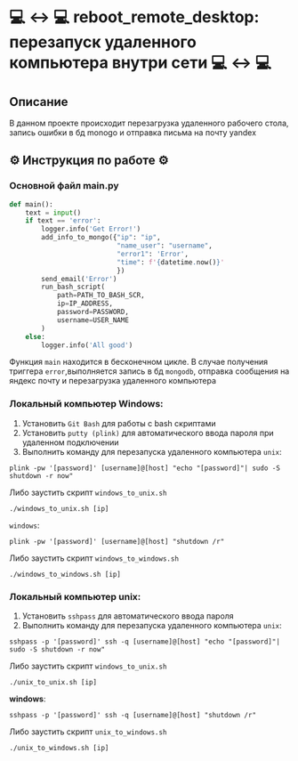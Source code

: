 # 💻 ↔️ 💻 reboot_remote_desktop: перезапуск удаленного  компьютера внутри сети  💻 ↔️ 💻
## Описание
В данном проекте происходит перезагрузка удаленного рабочего стола, запись ошибки в бд monogo
и отправка письма на почту yandex

## ⚙️ Инструкция по работе ⚙️ 
### Основной файл main.py
```python
def main():
    text = input()
    if text == 'error':
        logger.info('Get Error!')
        add_info_to_mongo({"ip": "ip",
                           "name_user": "username",
                           "error1": 'Error',
                           "time": f'{datetime.now()}'
                           })
        send_email('Error')
        run_bash_script(
            path=PATH_TO_BASH_SCR,
            ip=IP_ADDRESS,
            password=PASSWORD,
            username=USER_NAME
        )
    else:
        logger.info('All good')
```
Функция `main` находится в бесконечном цикле. В случае получения триггера `error`,выполняется запись в бд
`mongodb`,  отправка сообщения на яндекс почту и перезагрузка удаленного компьютера
### Локальный компьютер Windows:
1. Установить `Git Bash`  для работы с bash  скриптами
2. Установить `putty (plink)` для автоматического ввода пароля при удаленном подключении
3. Выполнить команду для перезапуска удаленного компьютера 
`unix`:
```commandline
plink -pw '[password]' [username]@[host] "echo "[password]"| sudo -S shutdown -r now"
```
Либо заустить скрипт `windows_to_unix.sh`
```commandline
./windows_to_unix.sh [ip]
```
`windows`:
```commandline
plink -pw '[password]' [username]@[host] "shutdown /r"
```
Либо заустить скрипт `windows_to_windows.sh`
```commandline
./windows_to_windows.sh [ip]
```

### Локальный компьютер unix:
1. Установить `sshpass`  для автоматического ввода пароля
2. Выполнить команду для перезапуска удаленного компьютера 
`unix`:
```commandline
sshpass -p '[password]' ssh -q [username]@[host] "echo "[password]"| sudo -S shutdown -r now"
```
Либо заустить скрипт `windows_to_unix.sh`
```commandline
./unix_to_unix.sh [ip]
```
**windows**:
```commandline
sshpass -p '[password]' ssh -q [username]@[host] "shutdown /r"
```
Либо заустить скрипт `unix_to_windows.sh`
```commandline
./unix_to_windows.sh [ip]
```